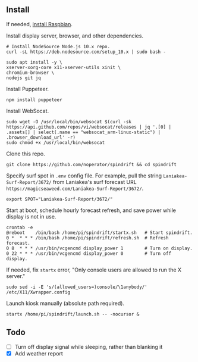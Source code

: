## Install

If needed, [install Raspbian](https://github.com/noperator/guides/blob/master/install_raspbian.md).

Install display server, browser, and other dependencies.
```
# Install NodeSource Node.js 10.x repo.
curl -sL https://deb.nodesource.com/setup_10.x | sudo bash -

sudo apt install -y \
xserver-xorg-core x11-xserver-utils xinit \
chromium-browser \
nodejs git jq
```

Install Puppeteer.
```
npm install puppeteer
```

Install WebSocat.
```
sudo wget -O /usr/local/bin/websocat $(curl -sk https://api.github.com/repos/vi/websocat/releases | jq '.[0] | .assets[] | select(.name == "websocat_arm-linux-static") | .browser_download_url' -r)
sudo chmod +x /usr/local/bin/websocat
```

Clone this repo.
```
git clone https://github.com/noperator/spindrift && cd spindrift
```

Specify surf spot in `.env` config file. For example, pull the string `Laniakea-Surf-Report/3672/` from Laniakea's surf forecast URL `https://magicseaweed.com/Laniakea-Surf-Report/3672/`.
```
export SPOT="Laniakea-Surf-Report/3672/"
```

Start at boot, schedule hourly forecast refresh, and save power while display is not in use.
```
crontab -e
@reboot    /bin/bash /home/pi/spindrift/startx.sh   # Start spindrift.
0 *  * * * /bin/bash /home/pi/spindrift/refresh.sh  # Refresh forecast.
0 8  * * * /usr/bin/vcgencmd display_power 1        # Turn on display.
0 22 * * * /usr/bin/vcgencmd display_power 0        # Turn off display.
```

If needed, fix `startx` error, "Only console users are allowed to run the X server."
```
sudo sed -i -E 's/(allowed_users=)console/\1anybody/' /etc/X11/Xwrapper.config
```

Launch kiosk manually (absolute path required).
```
startx /home/pi/spindrift/launch.sh -- -nocursor &
```

## Todo

- [ ] Turn off display signal while sleeping, rather than blanking it
- [x] Add weather report
